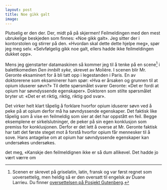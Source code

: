```yaml
---
layout: post
title: Noe gikk galt
image:
---
```


Plutselig er den der. Der, midt på på skjermen! Feilmeldingen med den mest ubrukelige beskjeden som finnes: «Noe gikk galt». Jeg sitter der i kontorstolen og stirrer på den. «Hvordan skal dette dette hjelpe meg», spør jeg meg selv. «Selvfølgelig gikk noe galt, ellers hadde ikke feilmeldingen dukket opp».

Mens jeg gjenstarter datamaskinen så kommer jeg til å tenke på en scene[^1] i balettkomedien _Den innbilt syke_, skrevet av Molière. I scenen blir Mr. Geronte eksaminert for å bli tatt opp i legestanden i Paris. En av doktorerene som eksaminerer ham spør: «Hva er årsaken og grunnen til at opium iduserer søvn?» Til dette spørsmålet svarer Geronte: «Det er fordi at opium har søvndyssende egenskaper». Doktoren som stilte spørsmålet bryter ut: «Det er et riktig, riktig, riktig god svar».

Det virker helt klart tåpelig å forklare hvorfor opium iduserer søvn ved å peke på at opium derfor må ha søvndyssende egenskaper. Det faktisk like tåpelig som å vise en feilmeldig som sier at det har oppstått en feil. Begge eksemplene er sirkelslutninger, de peker på sin egen konklusjon som premiss for konklusjonen. Derfor er det lett å overse at Mr. Geronte faktisk har tatt det første steget mot å forstå hvorfor opium får mennesker til å sove. Hans antagelse om at opium har søvndyssende egenskaper kan undersøkes undersøkes.

 det meg, «Kanskje den feilmeldignen ikke er så dum allikevel. Det hadde jo vært værre om

[^1]: Scenen er skrevet på griselatin, latin, fransk og var først regnet som uoversettelig, men heldig så er den oversatt til engelsk av Duane Larrieu. Du finner [oversettelsen på Posjekt Gutenberg](https://www.gutenberg.org/files/9070/9070-h/9070-h.htm#TN).
